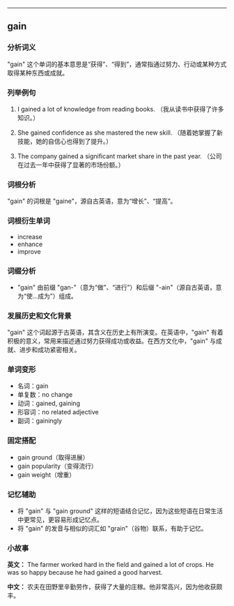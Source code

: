 
---------------
## gain
### 分析词义
"gain" 这个单词的基本意思是“获得”、“得到”，通常指通过努力、行动或某种方式取得某种东西或成就。

### 列举例句
1. I gained a lot of knowledge from reading books.
   （我从读书中获得了许多知识。）

2. She gained confidence as she mastered the new skill.
   （随着她掌握了新技能，她的自信心也得到了提升。）

3. The company gained a significant market share in the past year.
   （公司在过去一年中获得了显著的市场份额。）

### 词根分析
"gain" 的词根是 "gaine"，源自古英语，意为“增长”、“提高”。

### 词根衍生单词
- increase
- enhance
- improve

### 词缀分析
- "gain" 由前缀 "gan-"（意为“做”、“进行”）和后缀 "-ain"（源自古英语，意为“使...成为”）组成。

### 发展历史和文化背景
"gain" 这个词起源于古英语，其含义在历史上有所演变。在英语中，"gain" 有着积极的意义，常用来描述通过努力获得成功或收益。在西方文化中，"gain" 与成就、进步和成功紧密相关。

### 单词变形
- 名词：gain
- 单复数：no change
- 动词：gained, gaining
- 形容词：no related adjective
- 副词：gainingly

### 固定搭配
- gain ground（取得进展）
- gain popularity（变得流行）
- gain weight（增重）

### 记忆辅助
- 将 "gain" 与 "gain ground" 这样的短语结合记忆，因为这些短语在日常生活中更常见，更容易形成记忆点。
- 将 "gain" 的发音与相似的词汇如 "grain"（谷物）联系，有助于记忆。

### 小故事
**英文：** The farmer worked hard in the field and gained a lot of crops. He was so happy because he had gained a good harvest.

**中文：** 农夫在田野里辛勤劳作，获得了大量的庄稼。他非常高兴，因为他收获颇丰。

